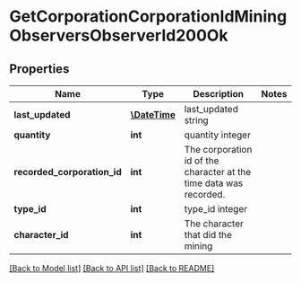 # GetCorporationCorporationIdMiningObserversObserverId200Ok

## Properties
Name | Type | Description | Notes
------------ | ------------- | ------------- | -------------
**last_updated** | [**\DateTime**](\DateTime.md) | last_updated string | 
**quantity** | **int** | quantity integer | 
**recorded_corporation_id** | **int** | The corporation id of the character at the time data was recorded. | 
**type_id** | **int** | type_id integer | 
**character_id** | **int** | The character that did the mining | 

[[Back to Model list]](../README.md#documentation-for-models) [[Back to API list]](../README.md#documentation-for-api-endpoints) [[Back to README]](../README.md)


